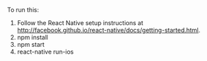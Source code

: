 To run this:

1. Follow the React Native setup instructions at http://facebook.github.io/react-native/docs/getting-started.html.
1. npm install
1. npm start
1. react-native run-ios
